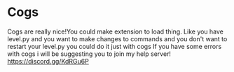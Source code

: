 # Cogs
Cogs are really nice!You could make extension to load thing.
Like you have level.py and you want to make changes to commands and you don't want to restart your level.py you could do it just
with cogs
If you have some errors with cogs i will be suggesting you to join my help server!
https://discord.gg/KdRGu6P
